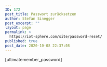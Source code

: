 ```yaml
---
ID: 172
post_title: Passwort zurücksetzen
author: Stefan Sinegger
post_excerpt: ""
layout: page
permalink: >
  https://iot-sphere.com/site/password-reset/
published: true
post_date: 2020-10-08 22:37:08
---
```

[ultimatemember_password]